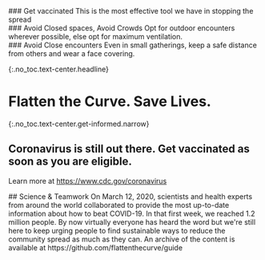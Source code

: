 <div markdown="1" class="row col-3 do-these">
<div markdown="1">
### Get vaccinated
This is the most effective tool we have in stopping the spread
</div>
<div markdown="1">
### Avoid Closed spaces, Avoid Crowds
Opt for outdoor encounters wherever possible, else opt for maximum ventilation.
</div>
<div markdown="1">
### Avoid Close encounters
Even in small gatherings, keep a safe distance from others and wear a face covering.
</div>
</div>


{:.no_toc.text-center.headline}
# Flatten the Curve. Save Lives.

{:.no_toc.text-center.get-informed.narrow}
## Coronavirus is still out there. Get vaccinated as soon as you are eligible.

Learn more at https://www.cdc.gov/coronavirus

<div class="row col-2 push-up-1">
<div markdown="1">
## Science & Teamwork
On March 12, 2020, scientists and health experts from around the world collaborated to provide the most up-to-date information about how to beat COVID-19. In that first week, we reached 1.2 million people. By now virtually everyone has heard the word but we're still here to keep urging people to find sustainable ways to reduce the community spread as much as they can. An archive of the content is available at https://github.com/flattenthecurve/guide
</div>
<div markdown="1">
